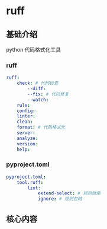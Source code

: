 # ruff

## 基础介绍

python 代码格式化工具


### ruff
```yaml
ruff:
    check: # 代码检查
        --diff:
        --fix: # 代码修复
        --watch:
    rule:
    config:
    linter:
    clean:
    format: # 代码格式化
    server:
    analyze:
    version:
    help:
```


### pyproject.toml
```yaml
pyproject.toml:
    tool.ruff:
        lint:
            extend-select: # 规则继承
            ignore: # 规则忽略
```


## 核心内容
